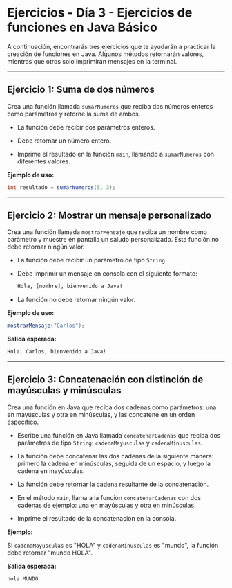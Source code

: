 # Ejercicios - Día 3 - Ejercicios de funciones en Java Básico

A continuación, encontrarás tres ejercicios que te ayudarán a practicar la creación de funciones en Java. Algunos métodos retornarán valores, mientras que otros solo imprimirán mensajes en la terminal.

---

## Ejercicio 1: Suma de dos números

Crea una función llamada `sumarNumeros` que reciba dos números enteros como parámetros y retorne la suma de ambos.

- La función debe recibir dos parámetros enteros.

- Debe retornar un número entero.

- Imprime el resultado en la función `main`, llamando a `sumarNumeros` con diferentes valores.

**Ejemplo de uso:**

```java
int resultado = sumarNumeros(5, 3);
```

---

## Ejercicio 2: Mostrar un mensaje personalizado

Crea una función llamada `mostrarMensaje` que reciba un nombre como parámetro y muestre en pantalla un saludo personalizado. Esta función no debe retornar ningún valor.

- La función debe recibir un parámetro de tipo `String`.

- Debe imprimir un mensaje en consola con el siguiente formato:

  ```txt
  Hola, [nombre], bienvenido a Java!
  ```

- La función no debe retornar ningún valor.

**Ejemplo de uso:**

```java
mostrarMensaje("Carlos");
```

**Salida esperada:**

```bash
Hola, Carlos, bienvenido a Java!
```

---

## Ejercicio 3: Concatenación con distinción de mayúsculas y minúsculas

Crea una función en Java que reciba dos cadenas como parámetros: una en mayúsculas y otra en minúsculas, y las concatene en un orden específico.

- Escribe una función en Java llamada `concatenarCadenas` que reciba dos parámetros de tipo `String`: `cadenaMayusculas` y `cadenaMinusculas`.

- La función debe concatenar las dos cadenas de la siguiente manera: primero la cadena en minúsculas, seguida de un espacio, y luego la cadena en mayúsculas.

- La función debe retornar la cadena resultante de la concatenación.

- En el método `main`, llama a la función `concatenarCadenas` con dos cadenas de ejemplo: una en mayúsculas y otra en minúsculas.

- Imprime el resultado de la concatenación en la consola.

**Ejemplo:**

Si `cadenaMayusculas` es "HOLA" y `cadenaMinusculas` es "mundo", la función debe retornar "mundo HOLA".

**Salida esperada:**

```bash
hola MUNDO
```
